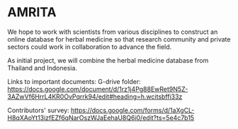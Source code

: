 # AMRITA
We hope to work with scientists from various disciplines to construct an online database for herbal medicine so that research community and private sectors could work in collaboration to advance the field.

As initial project, we will combine the herbal medicine database from Thailand and Indonesia.

Links to important documents:
G-drive folder:
https://docs.google.com/document/d/1rz1j4Pg88EwRet9N5Z-3AZwVf6HrrL4KR0OvPqrrk94/edit#heading=h.wcitsbffi33z

Contributors' survey:
https://docs.google.com/forms/d/1aXgCL-H8qXAoYt13izfEZf6qNarOszWJaEehaU8Q6i0/edit?ts=5e4c7b15


